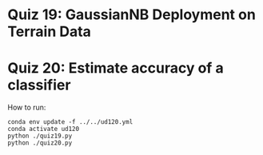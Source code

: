 # Quiz 19: GaussianNB Deployment on Terrain Data
# Quiz 20: Estimate accuracy of a classifier

How to run:

```
conda env update -f ../../ud120.yml
conda activate ud120
python ./quiz19.py
python ./quiz20.py
```
